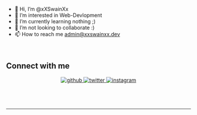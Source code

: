 - 👋 Hi, I’m @xXSwainXx
- 👀 I’m interested in Web-Devlopment
- 🌱 I’m currently learning nothing ;)
- 💞️ I’m not looking to collaborate :)
- 📫 How to reach me admin@xxswainxx.dev

<br/>  





## Connect with me  
<div align="center">
<a href="https://github.com/xXSwainXx" target="_blank">
<img src=https://img.shields.io/badge/github-%2324292e.svg?&style=for-the-badge&logo=github&logoColor=white alt=github style="margin-bottom: 5px;" />
</a>
<a href="https://twitter.com/xXSwainXxDAVID" target="_blank">
<img src=https://img.shields.io/badge/twitter-%2300acee.svg?&style=for-the-badge&logo=twitter&logoColor=white alt=twitter style="margin-bottom: 5px;" />
</a>
<a href="https://instagram.com/davekatalinic" target="_blank">
<img src=https://img.shields.io/badge/instagram-%23000000.svg?&style=for-the-badge&logo=instagram&logoColor=white alt=instagram style="margin-bottom: 5px;" />
</a>  
</div>  
  

<br/>  
  



<br/>  


<br />

----
